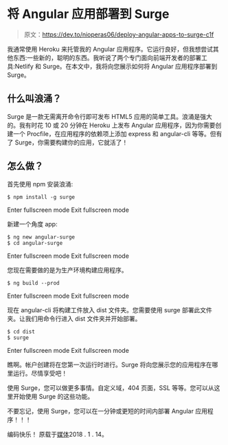 # 将 Angular 应用部署到 Surge

> 原文：<https://dev.to/nioperas06/deploy-angular-apps-to-surge-c1f>

我通常使用 Heroku 来托管我的 Angular 应用程序。它运行良好，但我想尝试其他东西:一些新的，聪明的东西。我听说了两个专门面向前端开发者的部署工具:Netlify 和 Surge。在本文中，我将向您展示如何将 Angular 应用程序部署到 Surge。

## 什么叫浪涌？

Surge 是一款无需离开命令行即可发布 HTML5 应用的简单工具。浪涌是强大的。我有时花 10 或 20 分钟在 Heroku 上发布 Angular 应用程序，因为你需要创建一个 Procfile，在应用程序的依赖项上添加 express 和 angular-cli 等等。但有了 Surge，你需要构建你的应用，它就活了！

## 怎么做？

首先使用 npm 安装浪涌:

```
$ npm install -g surge 
```

Enter fullscreen mode Exit fullscreen mode

新建一个角度 app:

```
$ ng new angular-surge
$ cd angular-surge 
```

Enter fullscreen mode Exit fullscreen mode

您现在需要做的是为生产环境构建应用程序。

```
$ ng build --prod 
```

Enter fullscreen mode Exit fullscreen mode

现在 angular-cli 将构建工件放入 dist 文件夹。您需要使用 surge 部署此文件夹。让我们用命令行进入 dist 文件夹并开始部署。

```
$ cd dist
$ surge 
```

Enter fullscreen mode Exit fullscreen mode

瞧啊。帐户创建将在您第一次运行时进行。Surge 将向您展示您的应用程序在哪里运行。尽情享受吧！

使用 Surge，您可以做更多事情。自定义域，404 页面，SSL 等等。您可以从这里开始使用 Surge 的这些功能。

不要忘记，使用 Surge，您可以在一分钟或更短的时间内部署 Angular 应用程序！！！

编码快乐！
原载于[媒体](https://medium.com/@nioperas06/deploy-angular-apps-to-surge-7ee763db2235)2018 . 1 . 14。